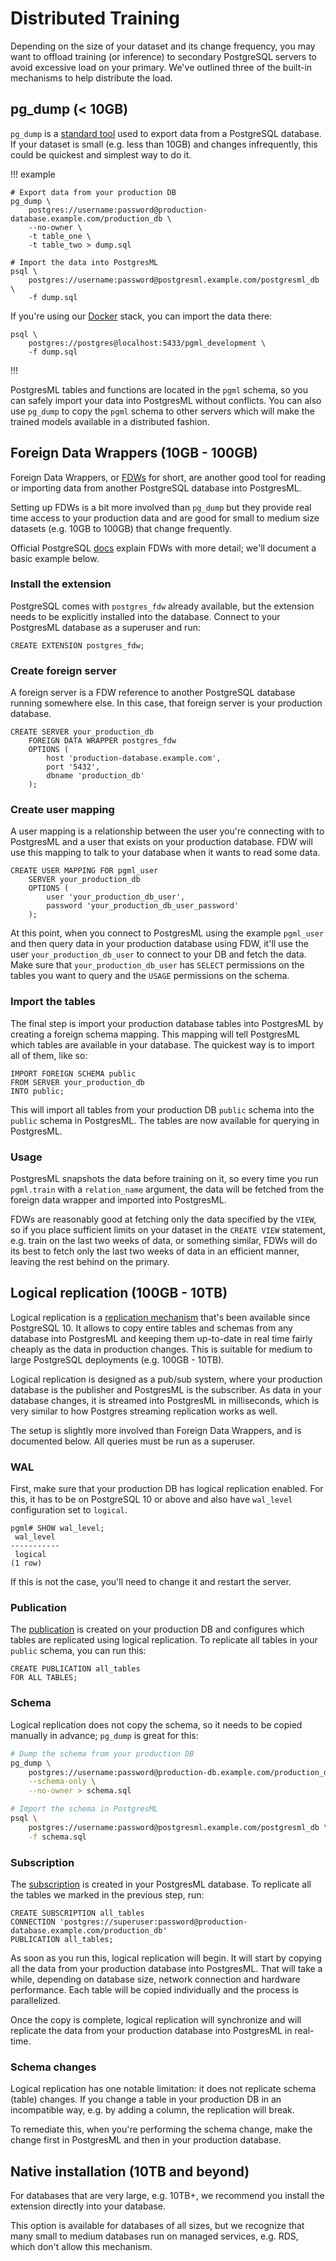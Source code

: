 # Distributed Training

Depending on the size of your dataset and its change frequency, you may want to offload training (or inference) to secondary PostgreSQL servers to avoid excessive load on your primary. We've outlined three of the built-in mechanisms to help distribute the load.

## pg_dump (< 10GB)

`pg_dump` is a [standard tool](https://www.postgresql.org/docs/12/app-pgdump.html) used to export data from a PostgreSQL database. If your dataset is small (e.g. less than 10GB) and changes infrequently, this could be quickest and simplest way to do it.

!!! example

```
# Export data from your production DB
pg_dump \
    postgres://username:password@production-database.example.com/production_db \
    --no-owner \
    -t table_one \
    -t table_two > dump.sql

# Import the data into PostgresML
psql \
    postgres://username:password@postgresml.example.com/postgresml_db \
    -f dump.sql
```

If you're using our <a href="/docs/guides/setup/quick_start_with_docker">Docker</a> stack, you can import the data there:</p>

```
psql \
    postgres://postgres@localhost:5433/pgml_development \
    -f dump.sql
```

!!!

PostgresML tables and functions are located in the `pgml` schema, so you can safely import your data into PostgresML without conflicts. You can also use `pg_dump` to copy the `pgml` schema to other servers which will make the trained models available in a distributed fashion.


## Foreign Data Wrappers (10GB - 100GB)

Foreign Data Wrappers, or [FDWs](https://www.postgresql.org/docs/12/postgres-fdw.html) for short, are another good tool for reading or importing data from another PostgreSQL database into PostgresML.

Setting up FDWs is a bit more involved than `pg_dump` but they provide real time access to your production data and are good for small to medium size datasets (e.g. 10GB to 100GB) that change frequently.

Official PostgreSQL [docs](https://www.postgresql.org/docs/12/postgres-fdw.html) explain FDWs with more detail; we'll document a basic example below.

### Install the extension

PostgreSQL comes with `postgres_fdw` already available, but the extension needs to be explicitly installed into the database. Connect to your PostgresML database as a superuser and run:

```postgresql
CREATE EXTENSION postgres_fdw;
```

### Create foreign server

A foreign server is a FDW reference to another PostgreSQL database running somewhere else. In this case, that foreign server is your production database.

```postgresql
CREATE SERVER your_production_db
    FOREIGN DATA WRAPPER postgres_fdw
    OPTIONS (
        host 'production-database.example.com',
        port '5432',
        dbname 'production_db'
    );
```

### Create user mapping

A user mapping is a relationship between the user you're connecting with to PostgresML and a user that exists on your production database. FDW will use
this mapping to talk to your database when it wants to read some data.

```postgresql
CREATE USER MAPPING FOR pgml_user
    SERVER your_production_db
    OPTIONS (
        user 'your_production_db_user',
        password 'your_production_db_user_password'
    );
```

At this point, when you connect to PostgresML using the example `pgml_user` and then query data in your production database using FDW, it'll use the user `your_production_db_user`
to connect to your DB and fetch the data. Make sure that `your_production_db_user` has `SELECT` permissions on the tables you want to query and the `USAGE` permissions on the schema.

### Import the tables

The final step is import your production database tables into PostgresML by creating a foreign schema mapping. This mapping will tell PostgresML which tables are available in your database. The quickest way is to import all of them, like so:

```postgresql
IMPORT FOREIGN SCHEMA public
FROM SERVER your_production_db
INTO public;
```

This will import all tables from your production DB `public` schema into the `public` schema in PostgresML. The tables are now available for querying in PostgresML.

### Usage

PostgresML snapshots the data before training on it, so every time you run `pgml.train` with a `relation_name` argument, the data will be fetched from the foreign data wrapper and imported into PostgresML.

FDWs are reasonably good at fetching only the data specified by the `VIEW`, so if you place sufficient limits on your dataset in the `CREATE VIEW` statement, e.g. train on the last two weeks of data, or something similar, FDWs will do its best to fetch only the last two weeks of data in an efficient manner, leaving the rest behind on the primary.


## Logical replication (100GB - 10TB)

Logical replication is a [replication mechanism](https://www.postgresql.org/docs/12/logical-replication.html) that's been available since PostgreSQL 10. It allows to copy entire tables and schemas from any database into PostgresML and keeping them up-to-date in real time fairly cheaply as the data in production changes. This is suitable for medium to large PostgreSQL deployments (e.g. 100GB - 10TB).

Logical replication is designed as a pub/sub system, where your production database is the publisher and PostgresML is the subscriber. As data in your database changes, it is streamed into PostgresML in milliseconds, which is very similar to how Postgres streaming replication works as well.

The setup is slightly more involved than Foreign Data Wrappers, and is documented below. All queries must be run as a superuser.

### WAL

First, make sure that your production DB has logical replication enabled. For this, it has to be on PostgreSQL 10 or above and also have `wal_level` configuration set to `logical`.

```
pgml# SHOW wal_level;
 wal_level 
-----------
 logical
(1 row) 
```

If this is not the case, you'll need to change it and restart the server.

### Publication

The [publication](https://www.postgresql.org/docs/12/sql-createpublication.html) is created on your production DB and configures which tables are replicated using logical replication. To replicate all tables in your `public` schema, you can run this:

```postgresql
CREATE PUBLICATION all_tables
FOR ALL TABLES;
```

### Schema

Logical replication does not copy the schema, so it needs to be copied manually in advance; `pg_dump` is great for this:

```bash
# Dump the schema from your production DB
pg_dump \
    postgres://username:password@production-db.example.com/production_db \
    --schema-only \
    --no-owner > schema.sql

# Import the schema in PostgresML
psql \
    postgres://username:password@postgresml.example.com/postgresml_db \
    -f schema.sql
```


### Subscription

The [subscription](https://www.postgresql.org/docs/12/sql-createsubscription.html) is created in your PostgresML database. To replicate all the tables we marked in the previous step, run:

```postgresql
CREATE SUBSCRIPTION all_tables
CONNECTION 'postgres://superuser:password@production-database.example.com/production_db'
PUBLICATION all_tables;
```

As soon as you run this, logical replication will begin. It will start by copying all the data from your production database into PostgresML. That will take a while, depending on database size, network connection and hardware performance. Each table will be copied individually and the process is parallelized.

Once the copy is complete, logical replication will synchronize and will replicate the data from your production database into PostgresML in real-time.

### Schema changes

Logical replication has one notable limitation: it does not replicate schema (table) changes. If you change a table in your production DB in an incompatible way, e.g. by adding a column, the replication will break.

To remediate this, when you're performing the schema change, make the change first in PostgresML and then in your production database.


## Native installation (10TB and beyond)

For databases that are very large, e.g. 10TB+, we recommend you install the extension directly into your database.

This option is available for databases of all sizes, but we recognize that many small to medium databases run on managed services, e.g. RDS, which don't allow this mechanism.
